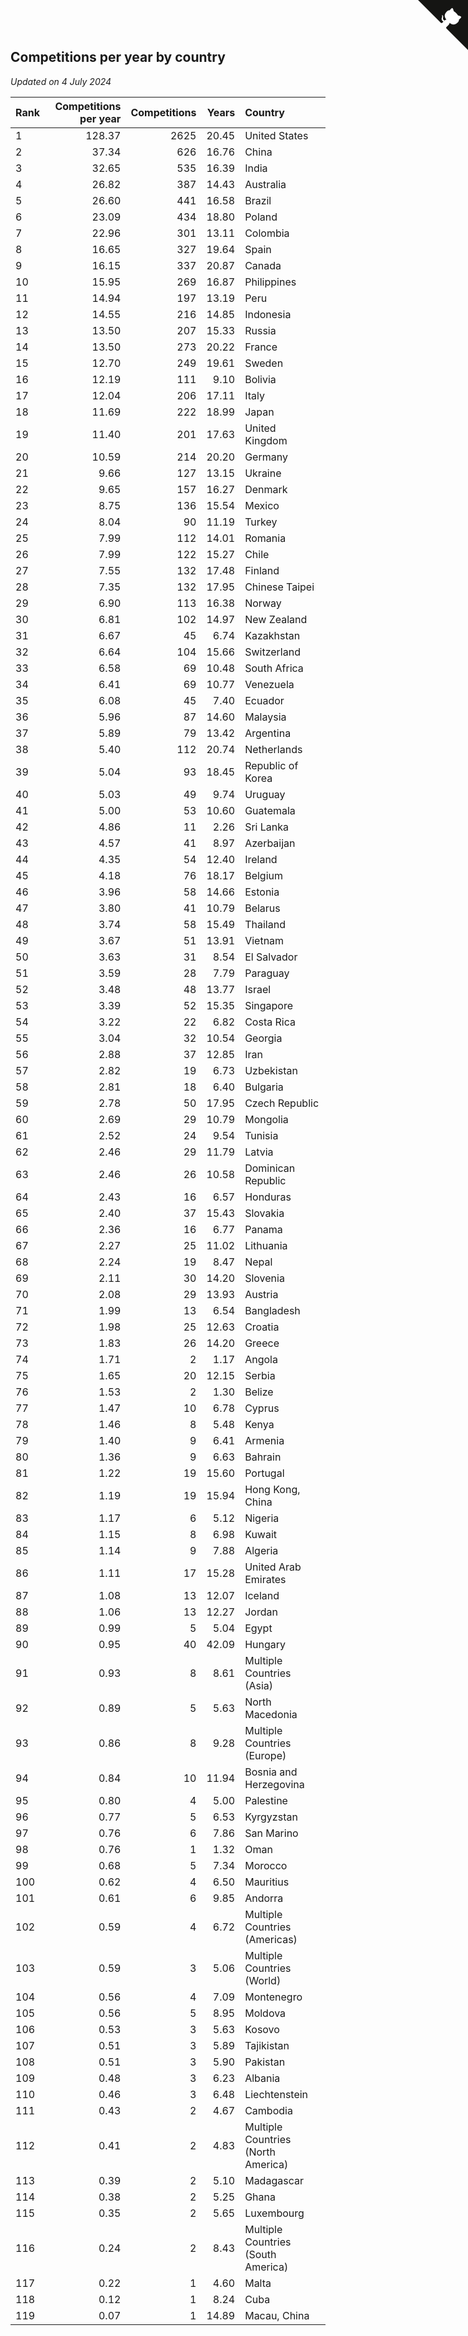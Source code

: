 ## Competitions per year by country

*Updated on  4 July 2024*

| Rank | Competitions per year | Competitions | Years | Country |
| :--- | ---: | ---: | ---: | :--- |
| 1 | 128.37 | 2625 | 20.45 | United States |
| 2 | 37.34 | 626 | 16.76 | China |
| 3 | 32.65 | 535 | 16.39 | India |
| 4 | 26.82 | 387 | 14.43 | Australia |
| 5 | 26.60 | 441 | 16.58 | Brazil |
| 6 | 23.09 | 434 | 18.80 | Poland |
| 7 | 22.96 | 301 | 13.11 | Colombia |
| 8 | 16.65 | 327 | 19.64 | Spain |
| 9 | 16.15 | 337 | 20.87 | Canada |
| 10 | 15.95 | 269 | 16.87 | Philippines |
| 11 | 14.94 | 197 | 13.19 | Peru |
| 12 | 14.55 | 216 | 14.85 | Indonesia |
| 13 | 13.50 | 207 | 15.33 | Russia |
| 14 | 13.50 | 273 | 20.22 | France |
| 15 | 12.70 | 249 | 19.61 | Sweden |
| 16 | 12.19 | 111 | 9.10 | Bolivia |
| 17 | 12.04 | 206 | 17.11 | Italy |
| 18 | 11.69 | 222 | 18.99 | Japan |
| 19 | 11.40 | 201 | 17.63 | United Kingdom |
| 20 | 10.59 | 214 | 20.20 | Germany |
| 21 | 9.66 | 127 | 13.15 | Ukraine |
| 22 | 9.65 | 157 | 16.27 | Denmark |
| 23 | 8.75 | 136 | 15.54 | Mexico |
| 24 | 8.04 | 90 | 11.19 | Turkey |
| 25 | 7.99 | 112 | 14.01 | Romania |
| 26 | 7.99 | 122 | 15.27 | Chile |
| 27 | 7.55 | 132 | 17.48 | Finland |
| 28 | 7.35 | 132 | 17.95 | Chinese Taipei |
| 29 | 6.90 | 113 | 16.38 | Norway |
| 30 | 6.81 | 102 | 14.97 | New Zealand |
| 31 | 6.67 | 45 | 6.74 | Kazakhstan |
| 32 | 6.64 | 104 | 15.66 | Switzerland |
| 33 | 6.58 | 69 | 10.48 | South Africa |
| 34 | 6.41 | 69 | 10.77 | Venezuela |
| 35 | 6.08 | 45 | 7.40 | Ecuador |
| 36 | 5.96 | 87 | 14.60 | Malaysia |
| 37 | 5.89 | 79 | 13.42 | Argentina |
| 38 | 5.40 | 112 | 20.74 | Netherlands |
| 39 | 5.04 | 93 | 18.45 | Republic of Korea |
| 40 | 5.03 | 49 | 9.74 | Uruguay |
| 41 | 5.00 | 53 | 10.60 | Guatemala |
| 42 | 4.86 | 11 | 2.26 | Sri Lanka |
| 43 | 4.57 | 41 | 8.97 | Azerbaijan |
| 44 | 4.35 | 54 | 12.40 | Ireland |
| 45 | 4.18 | 76 | 18.17 | Belgium |
| 46 | 3.96 | 58 | 14.66 | Estonia |
| 47 | 3.80 | 41 | 10.79 | Belarus |
| 48 | 3.74 | 58 | 15.49 | Thailand |
| 49 | 3.67 | 51 | 13.91 | Vietnam |
| 50 | 3.63 | 31 | 8.54 | El Salvador |
| 51 | 3.59 | 28 | 7.79 | Paraguay |
| 52 | 3.48 | 48 | 13.77 | Israel |
| 53 | 3.39 | 52 | 15.35 | Singapore |
| 54 | 3.22 | 22 | 6.82 | Costa Rica |
| 55 | 3.04 | 32 | 10.54 | Georgia |
| 56 | 2.88 | 37 | 12.85 | Iran |
| 57 | 2.82 | 19 | 6.73 | Uzbekistan |
| 58 | 2.81 | 18 | 6.40 | Bulgaria |
| 59 | 2.78 | 50 | 17.95 | Czech Republic |
| 60 | 2.69 | 29 | 10.79 | Mongolia |
| 61 | 2.52 | 24 | 9.54 | Tunisia |
| 62 | 2.46 | 29 | 11.79 | Latvia |
| 63 | 2.46 | 26 | 10.58 | Dominican Republic |
| 64 | 2.43 | 16 | 6.57 | Honduras |
| 65 | 2.40 | 37 | 15.43 | Slovakia |
| 66 | 2.36 | 16 | 6.77 | Panama |
| 67 | 2.27 | 25 | 11.02 | Lithuania |
| 68 | 2.24 | 19 | 8.47 | Nepal |
| 69 | 2.11 | 30 | 14.20 | Slovenia |
| 70 | 2.08 | 29 | 13.93 | Austria |
| 71 | 1.99 | 13 | 6.54 | Bangladesh |
| 72 | 1.98 | 25 | 12.63 | Croatia |
| 73 | 1.83 | 26 | 14.20 | Greece |
| 74 | 1.71 | 2 | 1.17 | Angola |
| 75 | 1.65 | 20 | 12.15 | Serbia |
| 76 | 1.53 | 2 | 1.30 | Belize |
| 77 | 1.47 | 10 | 6.78 | Cyprus |
| 78 | 1.46 | 8 | 5.48 | Kenya |
| 79 | 1.40 | 9 | 6.41 | Armenia |
| 80 | 1.36 | 9 | 6.63 | Bahrain |
| 81 | 1.22 | 19 | 15.60 | Portugal |
| 82 | 1.19 | 19 | 15.94 | Hong Kong, China |
| 83 | 1.17 | 6 | 5.12 | Nigeria |
| 84 | 1.15 | 8 | 6.98 | Kuwait |
| 85 | 1.14 | 9 | 7.88 | Algeria |
| 86 | 1.11 | 17 | 15.28 | United Arab Emirates |
| 87 | 1.08 | 13 | 12.07 | Iceland |
| 88 | 1.06 | 13 | 12.27 | Jordan |
| 89 | 0.99 | 5 | 5.04 | Egypt |
| 90 | 0.95 | 40 | 42.09 | Hungary |
| 91 | 0.93 | 8 | 8.61 | Multiple Countries (Asia) |
| 92 | 0.89 | 5 | 5.63 | North Macedonia |
| 93 | 0.86 | 8 | 9.28 | Multiple Countries (Europe) |
| 94 | 0.84 | 10 | 11.94 | Bosnia and Herzegovina |
| 95 | 0.80 | 4 | 5.00 | Palestine |
| 96 | 0.77 | 5 | 6.53 | Kyrgyzstan |
| 97 | 0.76 | 6 | 7.86 | San Marino |
| 98 | 0.76 | 1 | 1.32 | Oman |
| 99 | 0.68 | 5 | 7.34 | Morocco |
| 100 | 0.62 | 4 | 6.50 | Mauritius |
| 101 | 0.61 | 6 | 9.85 | Andorra |
| 102 | 0.59 | 4 | 6.72 | Multiple Countries (Americas) |
| 103 | 0.59 | 3 | 5.06 | Multiple Countries (World) |
| 104 | 0.56 | 4 | 7.09 | Montenegro |
| 105 | 0.56 | 5 | 8.95 | Moldova |
| 106 | 0.53 | 3 | 5.63 | Kosovo |
| 107 | 0.51 | 3 | 5.89 | Tajikistan |
| 108 | 0.51 | 3 | 5.90 | Pakistan |
| 109 | 0.48 | 3 | 6.23 | Albania |
| 110 | 0.46 | 3 | 6.48 | Liechtenstein |
| 111 | 0.43 | 2 | 4.67 | Cambodia |
| 112 | 0.41 | 2 | 4.83 | Multiple Countries (North America) |
| 113 | 0.39 | 2 | 5.10 | Madagascar |
| 114 | 0.38 | 2 | 5.25 | Ghana |
| 115 | 0.35 | 2 | 5.65 | Luxembourg |
| 116 | 0.24 | 2 | 8.43 | Multiple Countries (South America) |
| 117 | 0.22 | 1 | 4.60 | Malta |
| 118 | 0.12 | 1 | 8.24 | Cuba |
| 119 | 0.07 | 1 | 14.89 | Macau, China |


<a href="https://github.com/JustinTimeCuber/wca_statistics" class="github-corner" aria-label="View source on Github"><svg width="80" height="80" viewBox="0 0 250 250" style="fill:#151513; color:#fff; position: absolute; top: 0; border: 0; right: 0;" aria-hidden="true"><path d="M0,0 L115,115 L130,115 L142,142 L250,250 L250,0 Z"></path><path d="M128.3,109.0 C113.8,99.7 119.0,89.6 119.0,89.6 C122.0,82.7 120.5,78.6 120.5,78.6 C119.2,72.0 123.4,76.3 123.4,76.3 C127.3,80.9 125.5,87.3 125.5,87.3 C122.9,97.6 130.6,101.9 134.4,103.2" fill="currentColor" style="transform-origin: 130px 106px;" class="octo-arm"></path><path d="M115.0,115.0 C114.9,115.1 118.7,116.5 119.8,115.4 L133.7,101.6 C136.9,99.2 139.9,98.4 142.2,98.6 C133.8,88.0 127.5,74.4 143.8,58.0 C148.5,53.4 154.0,51.2 159.7,51.0 C160.3,49.4 163.2,43.6 171.4,40.1 C171.4,40.1 176.1,42.5 178.8,56.2 C183.1,58.6 187.2,61.8 190.9,65.4 C194.5,69.0 197.7,73.2 200.1,77.6 C213.8,80.2 216.3,84.9 216.3,84.9 C212.7,93.1 206.9,96.0 205.4,96.6 C205.1,102.4 203.0,107.8 198.3,112.5 C181.9,128.9 168.3,122.5 157.7,114.1 C157.9,116.9 156.7,120.9 152.7,124.9 L141.0,136.5 C139.8,137.7 141.6,141.9 141.8,141.8 Z" fill="currentColor" class="octo-body"></path></svg></a><style>.github-corner:hover .octo-arm{animation:octocat-wave 560ms ease-in-out}@keyframes octocat-wave{0%,100%{transform:rotate(0)}20%,60%{transform:rotate(-25deg)}40%,80%{transform:rotate(10deg)}}@media (max-width:500px){.github-corner:hover .octo-arm{animation:none}.github-corner .octo-arm{animation:octocat-wave 560ms ease-in-out}}</style>

